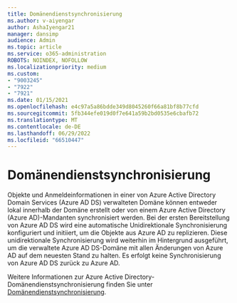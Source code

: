 ```yaml
---
title: Domänendienstsynchronisierung
ms.author: v-aiyengar
author: AshaIyengar21
manager: dansimp
audience: Admin
ms.topic: article
ms.service: o365-administration
ROBOTS: NOINDEX, NOFOLLOW
ms.localizationpriority: medium
ms.custom:
- "9003245"
- "7922"
- "7921"
ms.date: 01/15/2021
ms.openlocfilehash: e4c97a5a86bdde349d8045260f66a81bf8b77cfd
ms.sourcegitcommit: 5fb344efe019d0f7e641a59b2bd0535e6cbafb72
ms.translationtype: MT
ms.contentlocale: de-DE
ms.lasthandoff: 06/29/2022
ms.locfileid: "66510447"
---
```

# <a name="domain-service-synchronization"></a>Domänendienstsynchronisierung

Objekte und Anmeldeinformationen in einer von Azure Active Directory Domain Services (Azure AD DS) verwalteten Domäne können entweder lokal innerhalb der Domäne erstellt oder von einem Azure Active Directory (Azure AD)-Mandanten synchronisiert werden. Bei der ersten Bereitstellung von Azure AD DS wird eine automatische Unidirektionale Synchronisierung konfiguriert und initiiert, um die Objekte aus Azure AD zu replizieren. Diese unidirektionale Synchronisierung wird weiterhin im Hintergrund ausgeführt, um die verwaltete Azure AD DS-Domäne mit allen Änderungen von Azure AD auf dem neuesten Stand zu halten. Es erfolgt keine Synchronisierung von Azure AD DS zurück zu Azure AD.

Weitere Informationen zur Azure Active Directory-Domänendienstsynchronisierung finden Sie unter [Domänendienstsynchronisierung](https://docs.microsoft.com/azure/active-directory-domain-services/synchronization).
